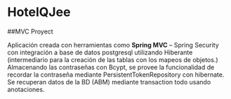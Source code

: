 # HotelQJee
##MVC Proyect

Aplicación creada con herramientas como **Spring MVC** – Spring Security con integración a base de datos postgresql utilizando Hiberante (intermediario para la creación de las tablas con los mapeos de objetos.) Almacenando las contraseñas con Bcypt, se provee la funcionalidad de recordar la contraseña mediante PersistentTokenRepository con hibernate. Se recuperan datos de la BD (ABM) mediante transaction todo usando anotaciones.